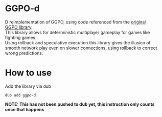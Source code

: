 # GGPO-d
D reimplementation of GGPO, using code referenced from the [original GGPO library](https://github.com/pond3r/ggpo).  
This library allows for deterministic multiplayer gameplay for games like fighting games.  
Using rollback and speculative execution this library gives the illusion of smooth network play even on slower connections, using rollback to correct wrong predictions.

# How to use
Add the library via dub
```
dub add ggpo-d
```

**NOTE: This has not been pushed to dub yet, this instruction only counts once that happens**